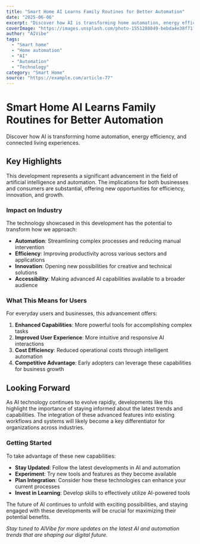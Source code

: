 ```yaml
---
title: "Smart Home AI Learns Family Routines for Better Automation"
date: "2025-06-06"
excerpt: "Discover how AI is transforming home automation, energy efficiency, and connected living experiences."
coverImage: "https://images.unsplash.com/photo-1551288049-bebda4e38f71?w=800&h=400&fit=crop&auto=format"
author: "AIVibe"
tags:
  - "Smart home"
  - "Home automation"
  - "AI"
  - "Automation"
  - "Technology"
category: "Smart Home"
source: "https://example.com/article-77"
---
```


# Smart Home AI Learns Family Routines for Better Automation


Discover how AI is transforming home automation, energy efficiency, and connected living experiences.

## Key Highlights

This development represents a significant advancement in the field of artificial intelligence and automation. The implications for both businesses and consumers are substantial, offering new opportunities for efficiency, innovation, and growth.

### Impact on Industry

The technology showcased in this development has the potential to transform how we approach:

- **Automation**: Streamlining complex processes and reducing manual intervention
- **Efficiency**: Improving productivity across various sectors and applications  
- **Innovation**: Opening new possibilities for creative and technical solutions
- **Accessibility**: Making advanced AI capabilities available to a broader audience

### What This Means for Users

For everyday users and businesses, this advancement offers:

1. **Enhanced Capabilities**: More powerful tools for accomplishing complex tasks
2. **Improved User Experience**: More intuitive and responsive AI interactions
3. **Cost Efficiency**: Reduced operational costs through intelligent automation
4. **Competitive Advantage**: Early adopters can leverage these capabilities for business growth

## Looking Forward

As AI technology continues to evolve rapidly, developments like this highlight the importance of staying informed about the latest trends and capabilities. The integration of these advanced features into existing workflows and systems will likely become a key differentiator for organizations across industries.

### Getting Started

To take advantage of these new capabilities:

- **Stay Updated**: Follow the latest developments in AI and automation
- **Experiment**: Try new tools and features as they become available
- **Plan Integration**: Consider how these technologies can enhance your current processes
- **Invest in Learning**: Develop skills to effectively utilize AI-powered tools

The future of AI continues to unfold with exciting possibilities, and staying engaged with these developments will be crucial for maximizing their potential benefits.

*Stay tuned to AIVibe for more updates on the latest AI and automation trends that are shaping our digital future.*

